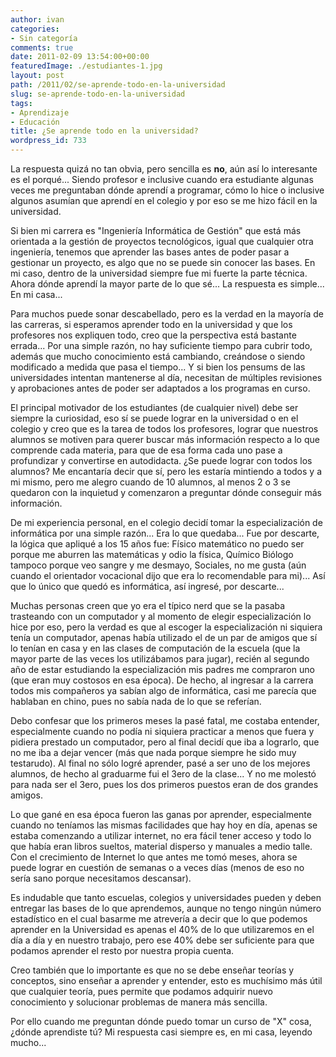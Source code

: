 ```yaml
---
author: ivan
categories:
- Sin categoría
comments: true
date: 2011-02-09 13:54:00+00:00
featuredImage: ./estudiantes-1.jpg
layout: post
path: /2011/02/se-aprende-todo-en-la-universidad
slug: se-aprende-todo-en-la-universidad
tags:
- Aprendizaje
- Educación
title: ¿Se aprende todo en la universidad?
wordpress_id: 733
---
```


La respuesta quizá no tan obvia, pero sencilla es **no**, aún así lo interesante es el porqué... Siendo profesor e inclusive cuando era estudiante algunas veces me preguntaban dónde aprendí a programar, cómo lo hice o inclusive algunos asumían que aprendí en el colegio y por eso se me hizo fácil en la universidad.

Si bien mi carrera es "Ingeniería Informática de Gestión" que está más orientada a la gestión de proyectos tecnológicos, igual que cualquier otra ingeniería, tenemos que aprender las bases antes de poder pasar a gestionar un proyecto, es algo que no se puede sin conocer las bases. En mi caso, dentro de la universidad siempre fue mi fuerte la parte técnica. Ahora dónde aprendí la mayor parte de lo que sé... La respuesta es simple... En mi casa...

Para muchos puede sonar descabellado, pero es la verdad en la mayoría de las carreras, si esperamos aprender todo en la universidad y que los profesores nos expliquen todo, creo que la perspectiva está bastante errada... Por una simple razón, no hay suficiente tiempo para cubrir todo, además que mucho conocimiento está cambiando, creándose o siendo modificado a medida que pasa el tiempo... Y si bien los pensums de las universidades intentan mantenerse al día, necesitan de múltiples revisiones y aprobaciones antes de poder ser adaptados a los programas en curso.

El principal motivador de los estudiantes (de cualquier nivel) debe ser siempre la curiosidad, eso sí se puede lograr en la universidad o en el colegio y creo que es la tarea de todos los profesores, lograr que nuestros alumnos se motiven para querer buscar más información respecto a lo que comprende cada materia, para que de esa forma cada uno pase a profundizar y convertirse en autodidacta. ¿Se puede lograr con todos los alumnos? Me encantaría decir que sí, pero les estaría mintiendo a todos y a mi mismo, pero me alegro cuando de 10 alumnos, al menos 2 o 3 se quedaron con la inquietud y comenzaron a preguntar dónde conseguir más información.

De mi experiencia personal, en el colegio decidí tomar la especialización de informática por una simple razón... Era lo que quedaba... Fue por descarte, la lógica que apliqué a los 15 años fue: Físico matemático no puedo ser porque me aburren las matemáticas y odio la física, Químico Biólogo tampoco porque veo sangre y me desmayo, Sociales, no me gusta (aún cuando el orientador vocacional dijo que era lo recomendable para mi)... Así que lo único que quedó es informática, así ingresé, por descarte...

Muchas personas creen que yo era el típico nerd que se la pasaba trasteando con un computador y al momento de elegir especialización lo hice por eso, pero la verdad es que al escoger la especialización ni siquiera tenía un computador, apenas había utilizado el de un par de amigos que sí lo tenían en casa y en las clases de computación de la escuela (que la mayor parte de las veces los utilizábamos para jugar), recién al segundo año de estar estudiando la especialización mis padres me compraron uno (que eran muy costosos en esa época). De hecho, al ingresar a la carrera todos mis compañeros ya sabían algo de informática, casi me parecía que hablaban en chino, pues no sabía nada de lo que se referían.

Debo confesar que los primeros meses la pasé fatal, me costaba entender, especialmente cuando no podía ni siquiera practicar a menos que fuera y pidiera prestado un computador, pero al final decidí que iba a lograrlo, que no me iba a dejar vencer (más que nada porque siempre he sido muy testarudo). Al final no sólo logré aprender, pasé a ser uno de los mejores alumnos, de hecho al graduarme fui el 3ero de la clase... Y no me molestó para nada ser el 3ero, pues los dos primeros puestos eran de dos grandes amigos.

Lo que gané en esa época fueron las ganas por aprender, especialmente cuando no teníamos las mismas facilidades que hay hoy en día, apenas se estaba comenzando a utilizar internet, no era fácil tener acceso y todo lo que había eran libros sueltos, material disperso y manuales a medio talle. Con el crecimiento de Internet lo que antes me tomó meses, ahora se puede lograr en cuestión de semanas o a veces días (menos de eso no sería sano porque necesitamos descansar).

Es indudable que tanto escuelas, colegios y universidades pueden y deben entregar las bases de lo que aprendemos, aunque no tengo ningún número estadístico en el cual basarme me atrevería a decir que lo que podemos aprender en la Universidad es apenas el 40% de lo que utilizaremos en el día a día y en nuestro trabajo, pero ese 40% debe ser suficiente para que podamos aprender el resto por nuestra propia cuenta.

Creo también que lo importante es que no se debe enseñar teorías y conceptos, sino enseñar a aprender y entender, esto es muchísimo más útil que cualquier teoría, pues permite que podamos adquirir nuevo conocimiento y solucionar problemas de manera más sencilla.

Por ello cuando me preguntan dónde puedo tomar un curso de "X" cosa, ¿dónde aprendiste tú? Mi respuesta casi siempre es, en mi casa, leyendo mucho...
